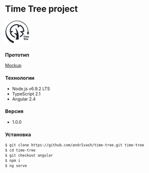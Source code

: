 # Time Tree project
![time tree](https://github.com/andrIvash/time-tree/raw/master/app/img/time-tree.png)

### Прототип
[Mockup](http://take.ms/EaygE)

### Технологии
 
 * Node.js v6.9.2 LTS
 * TypeScript 2.1
 * Angular 2.4
 
### Версия
 
 * 1.0.0

### Установка
 
 ```sh
 $ git clone https://github.com/andrIvash/time-tree.git time-tree
 $ cd time-tree
 $ git checkout angular 
 $ npm i 
 $ ng serve
 
 ```